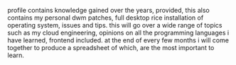 profile contains knowledge gained over the years, 
provided, this also contains my personal dwm patches, full desktop rice 
installation of operating system, issues and tips.
this will go over a wide range of topics such as my cloud engineering,
opinions on all the programming languages i have learned, frontend included. 
at the end of every few months i will come together to produce a spreadsheet of which, are the most important to learn.
